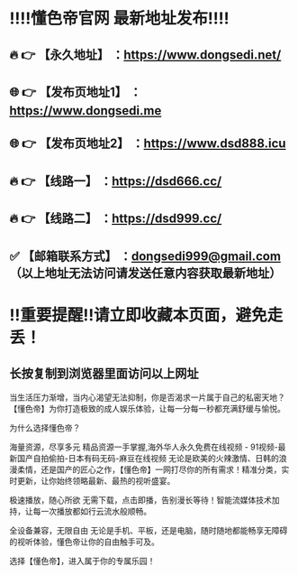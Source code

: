 ﻿:bangbang::bangbang:懂色帝官网 最新地址发布:bangbang::bangbang:
==
:fire: :point_right: 【永久地址】 ：https://www.dongsedi.net/
------
:globe_with_meridians: :point_right: 【发布页地址1】 ：https://www.dongsedi.me
------
:globe_with_meridians: :point_right: 【发布页地址2】 ：https://www.dsd888.icu
------
:fire: :point_right: 【线路一】 ：https://dsd666.cc/
------
:fire: :point_right: 【线路二】 ：https://dsd999.cc/
------
:white_check_mark: 【邮箱联系方式】 ：dongsedi999@gmail.com （以上地址无法访问请发送任意内容获取最新地址）
------

:bangbang:重要提醒:bangbang:请立即收藏本页面，避免走丢！
==

长按复制到浏览器里面访问以上网址
-

当生活压力渐增，当内心渴望无法抑制，你是否渴求一片属于自己的私密天地？【懂色帝】为你打造极致的成人娱乐体验，让每一分每一秒都充满舒缓与愉悦。

为什么选择懂色帝？

海量资源，尽享多元
精品资源一手掌握,海外华人永久免费在线视频 - 91视频-最新国产自拍偷拍-日本有码无码-麻豆在线视频
无论是欧美的火辣激情、日韩的浪漫柔情，还是国产的匠心之作，【懂色帝】一网打尽你的所有需求！精准分类，实时更新，让你始终领略最新、最热的视听盛宴。

极速播放，随心所欲
无需下载，点击即播，告别漫长等待！智能流媒体技术加持，让每一次播放都如行云流水般顺畅。

全设备兼容，无限自由
无论是手机、平板，还是电脑，随时随地都能畅享无障碍的视听体验，懂色帝让你的自由触手可及。

选择【懂色帝】，进入属于你的专属乐园！
